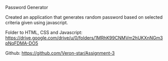 Password Generator

Created an application that generates random password based on selected criteria given using javascript. 

Folder to HTML, CSS and Javascript:
https://drive.google.com/drive/u/0/folders/1MRhK99CNMVm2hUKXnNGm3pNqFDMA-DO5


Github:
https://github.com/Veron-star/Assignment-3







